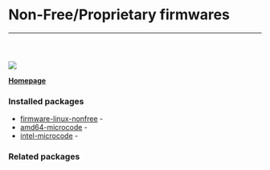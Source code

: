 # Non-Free/Proprietary firmwares

____

```



```

![](https://screenshots.debian.net/thumbnail/firmware-linux-nonfree/)


 **[Homepage]()**

### Installed packages

* [firmware-linux-nonfree](https://packages.debian.org/jessie/firmware-linux-nonfree) - 
* [amd64-microcode](https://packages.debian.org/jessie/amd64-microcode) - 
* [intel-microcode](https://packages.debian.org/jessie/intel-microcode) - 

### Related packages

<sub>  </sub>
